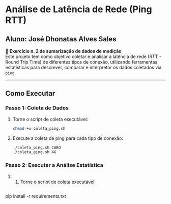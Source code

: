 # Análise de Latência de Rede (Ping RTT)
## Aluno: José Dhonatas Alves Sales

📘 **Exercício n. 2 de sumarização de dados de medição**  
Este projeto tem como objetivo coletar e analisar a latência de rede (RTT - Round Trip Time) de diferentes tipos de conexão, utilizando ferramentas estatísticas para descrever, comparar e interpretar os dados coletados via `ping`.

---

## Como Executar

### Passo 1: Coleta de Dados

1. Torne o script de coleta executável:
   ```bash
   chmod +x coleta_ping.sh


2. Execute a coleta de ping para cada tipo de conexão:
   ```bash
   ./coleta_ping.sh CABO
   ./coleta_ping.sh 4G


### Passo 2: Executar a Análise Estatística

1. 1. Torne o script de coleta executável:
   ```bash
pip install -r requirements.txt

